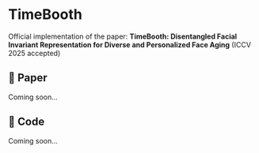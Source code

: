 # TimeBooth  

Official implementation of the paper:   **TimeBooth: Disentangled Facial Invariant Representation for Diverse and Personalized Face Aging**  (ICCV 2025 accepted)  

## 📄 Paper 

Coming soon... 

## 🚀 Code  

Coming soon...
